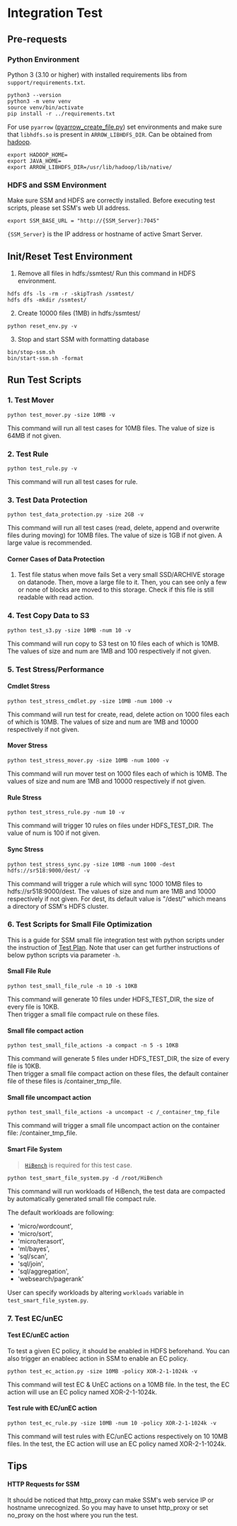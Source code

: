 # Integration Test 


## Pre-requests
### Python Environment
Python 3 (3.10 or higher) with installed requirements libs from `support/requirements.txt`.
```
python3 --version
python3 -m venv venv
source venv/bin/activate
pip install -r ../requirements.txt
```
For use `pyarrow` ([pyarrow_create_file.py](pyarrow_create_file.py)) set environments 
and make sure that `libhdfs.so` is present in `ARROW_LIBHDFS_DIR`. Can be obtained from [hadoop](..%2Fhadoop). 
```
export HADOOP_HOME=
export JAVA_HOME=
export ARROW_LIBHDFS_DIR=/usr/lib/hadoop/lib/native/
```
### HDFS and SSM Environment
Make sure SSM and HDFS are correctly installed. Before executing test scripts, please set SSM's web UI address.
```
export SSM_BASE_URL = "http://{SSM_Server}:7045"
```

`{SSM_Server}` is the IP address or hostname of active Smart Server.

## Init/Reset Test Environment
1. Remove all files in hdfs:/ssmtest/
Run this command in HDFS environment.
```
hdfs dfs -ls -rm -r -skipTrash /ssmtest/
hdfs dfs -mkdir /ssmtest/
```

2. Create 10000 files (1MB) in hdfs:/ssmtest/

```
python reset_env.py -v
```

3. Stop and start SSM with formatting database

```
bin/stop-ssm.sh
bin/start-ssm.sh -format
```

## Run Test Scripts
### 1. Test Mover
```
python test_mover.py -size 10MB -v

```
This command will run all test cases for 10MB files.
The value of size is 64MB if not given.

### 2. Test Rule
```
python test_rule.py -v
```
This command will run all test cases for rule.

### 3. Test Data Protection
```
python test_data_protection.py -size 2GB -v
```
This command will run all test cases (read, delete, append and overwrite files during moving) for 10MB files.
The value of size is 1GB if not given. A large value is recommended.

#### Corner Cases of Data Protection

1. Test file status when move fails
Set a very small SSD/ARCHIVE storage on datanode. Then, move a large file to it. Then, you can see only a few or none of blocks are moved to this storage. Check if this file is still readable with read action.

### 4. Test Copy Data to S3

```
python test_s3.py -size 10MB -num 10 -v
```
This command will run copy to S3 test on 10 files each of which is 10MB.
The values of size and num are 1MB and 100 respectively if not given.

### 5. Test Stress/Performance

#### Cmdlet Stress
```
python test_stress_cmdlet.py -size 10MB -num 1000 -v
```
This command will run test for create, read, delete action on 1000 files each of which is 10MB.
The values of size and num are 1MB and 10000 respectively if not given.

#### Mover Stress
```
python test_stress_mover.py -size 10MB -num 1000 -v
```
This command will run mover test on 1000 files each of which is 10MB.
The values of size and num are 1MB and 10000 respectively if not given.

#### Rule Stress
```
python test_stress_rule.py -num 10 -v
```
This command will trigger 10 rules on files under HDFS_TEST_DIR.
The value of num is 100 if not given.

#### Sync Stress
```
python test_stress_sync.py -size 10MB -num 1000 -dest hdfs://sr518:9000/dest/ -v
```
This command will trigger a rule which will sync 1000 10MB files to hdfs://sr518:9000/dest.
The values of size and num are 1MB and 10000 respectively if not given.
For dest, its default value is "/dest/" which means a directory of SSM's HDFS cluster.

### 6. Test Scripts for Small File Optimization

This is a guide for SSM small file integration test with python scripts under the instruction of [Test Plan](https://github.com/arenadata/SSM/blob/develop/supports/small-file-test/SSM%20Small%20File%20Optimization%20Test%20Plan.md).
Note that user can get further instructions of below python scripts via parameter `-h`.

#### Small File Rule
```
python test_small_file_rule -n 10 -s 10KB
```
This command will generate 10 files under HDFS_TEST_DIR, the size of every file is 10KB.         
Then trigger a small file compact rule on these files.

#### Small file compact action
```
python test_small_file_actions -a compact -n 5 -s 10KB
```
This command will generate 5 files under HDFS_TEST_DIR, the size of every file is 10KB.          
Then trigger a small file compact action on these files, the default container file of these files is /container_tmp_file.

#### Small file uncompact action
```
python test_small_file_actions -a uncompact -c /_container_tmp_file
```
This command will trigger a small file uncompact action on the container file: /container_tmp_file.

#### Smart File System
> [`HiBench`](https://github.com/intel-hadoop/HiBench) is required for this test case.

```
python test_smart_file_system.py -d /root/HiBench
```
This command will run workloads of HiBench, the test data are compacted by automatically generated small file compact rule.

The default workloads are following:
- 'micro/wordcount',
- 'micro/sort',
- 'micro/terasort',
- 'ml/bayes',
- 'sql/scan',
- 'sql/join',
- 'sql/aggregation',
- 'websearch/pagerank'      

User can specify workloads by altering `workloads` variable in `test_smart_file_system.py`.

### 7. Test EC/unEC

#### Test EC/unEC action
To test a given EC policy, it should be enabled in HDFS beforehand. You can also trigger an enableec action in SSM to enable an EC policy.
```
python test_ec_action.py -size 10MB -policy XOR-2-1-1024k -v
```
This command will test EC & UnEC actions on a 10MB file. In the test, the EC action will use an EC policy named XOR-2-1-1024k.

#### Test rule with EC/unEC action
```
python test_ec_rule.py -size 10MB -num 10 -policy XOR-2-1-1024k -v
```
This command will test rules with EC/unEC actions respectively on 10 10MB files. In the test, the EC action will use an EC policy named XOR-2-1-1024k.

## Tips

#### HTTP Requests for SSM

It should be noticed that http_proxy can make SSM's web service IP or hostname unrecognized. So you may have to unset http_proxy or set no_proxy on the host where you run the test.

